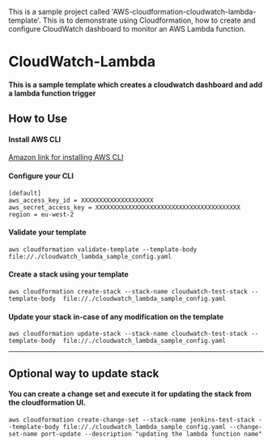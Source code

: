 This is a sample project called 'AWS-cloudformation-cloudwatch-lambda-template'. This is to demonstrate using Cloudformation, how to create and configure CloudWatch dashboard to monitor an AWS Lambda function.

# CloudWatch-Lambda
#### This is a sample template which creates a cloudwatch dashboard and add a lambda function trigger


## How to Use

#### Install AWS CLI
[Amazon link for installing AWS CLI](https://docs.aws.amazon.com/cli/latest/userguide/installing.html)

#### Configure your CLI
```
[default]
aws_access_key_id = XXXXXXXXXXXXXXXXXXXX
aws_secret_access_key = XXXXXXXXXXXXXXXXXXXXXXXXXXXXXXXXXXXXXXXX
region = eu-west-2
```

#### Validate your template
``` 
aws cloudformation validate-template --template-body file://./cloudwatch_lambda_sample_config.yaml 
```

#### Create a stack using your template
``` 
aws cloudformation create-stack --stack-name cloudwatch-test-stack --template-body  file://./cloudwatch_lambda_sample_config.yaml 
```

#### Update your stack in-case of any modification on the template
``` 
aws cloudformation update-stack --stack-name cloudwatch-test-stack --template-body  file://./cloudwatch_lambda_sample_config.yaml 
```
___
## Optional way to update stack
#### You can create a change set and execute it for updating the stack from the cloudformation UI.
```
aws cloudformation create-change-set --stack-name jenkins-test-stack --template-body file://./cloudwatch_lambda_sample_config.yaml --change-set-name port-update --description "updating the lambda function name"
```
